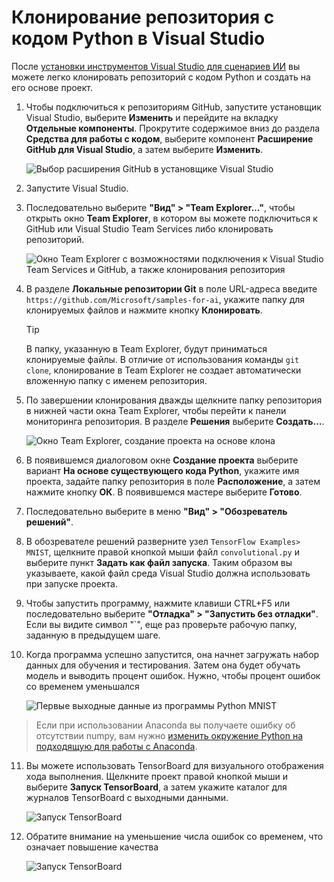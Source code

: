 ---
---
# <a name="clone-a-repository-of-python-code-in-visual-studio"></a>Клонирование репозитория с кодом Python в Visual Studio

После [установки инструментов Visual Studio для сценариев ИИ](installation.md) вы можете легко клонировать репозиторий с кодом Python и создать на его основе проект.

1. Чтобы подключиться к репозиториям GitHub, запустите установщик Visual Studio, выберите **Изменить** и перейдите на вкладку **Отдельные компоненты**. Прокрутите содержимое вниз до раздела **Средства для работы с кодом**, выберите компонент **Расширение GitHub для Visual Studio**, а затем выберите **Изменить**.
    
    ![Выбор расширения GitHub в установщике Visual Studio](media\create-project-repo\installation-github-extension.png)
    
2. Запустите Visual Studio.

3. Последовательно выберите **"Вид" > "Team Explorer…"**, чтобы открыть окно **Team Explorer**, в котором вы можете подключиться к GitHub или Visual Studio Team Services либо клонировать репозиторий.

    ![Окно Team Explorer с возможностями подключения к Visual Studio Team Services и GitHub, а также клонирования репозитория](media\create-project-repo\team-explorer.png)

4. В разделе **Локальные репозитории Git** в поле URL-адреса введите `https://github.com/Microsoft/samples-for-ai`, укажите папку для клонируемых файлов и нажмите кнопку **Клонировать**.

    > [!Tip]
    > В папку, указанную в Team Explorer, будут приниматься клонируемые файлы. В отличие от использования команды `git clone`, клонирование в Team Explorer не создает автоматически вложенную папку с именем репозитория.

5. По завершении клонирования дважды щелкните папку репозитория в нижней части окна Team Explorer, чтобы перейти к панели мониторинга репозитория. В разделе **Решения** выберите **Создать…**.

    ![Окно Team Explorer, создание проекта на основе клона](media\create-project-repo\team-explorer-new-project.png)

6. В появившемся диалоговом окне **Создание проекта** выберите вариант **На основе существующего кода Python**, укажите имя проекта, задайте папку репозитория в поле **Расположение**, а затем нажмите кнопку **ОК**. В появившемся мастере выберите **Готово**.

7. Последовательно выберите в меню **"Вид" > "Обозреватель решений"**.

8. В обозревателе решений разверните узел `TensorFlow Examples> MNIST`, щелкните правой кнопкой мыши файл `convolutional.py` и выберите пункт **Задать как файл запуска**. Таким образом вы указываете, какой файл среда Visual Studio должна использовать при запуске проекта.

10. Чтобы запустить программу, нажмите клавиши CTRL+F5 или последовательно выберите **"Отладка" > "Запустить без отладки"**. Если вы видите символ "`", еще раз проверьте рабочую папку, заданную в предыдущем шаге.


11. Когда программа успешно запустится, она начнет загружать набор данных для обучения и тестирования. Затем она будет обучать модель и выводить процент ошибок. Нужно, чтобы процент ошибок со временем уменьшался

    ![Первые выходные данные из программы Python MNIST](media\create-project-repo\tensorflow-mnist-running.png)

> Если при использовании Anaconda вы получаете ошибку об отсутствии numpy, вам нужно [изменить окружение Python на подходящую для работы с Anaconda](../python/selecting-a-python-environment-for-a-project.md).

11. Вы можете использовать TensorBoard для визуального отображения хода выполнения. Щелкните проект правой кнопкой мыши и выберите **Запуск TensorBoard**, а затем укажите каталог для журналов TensorBoard с выходными данными.

    ![Запуск TensorBoard](media\create-project-repo\run-tensorboard.png)

11. Обратите внимание на уменьшение числа ошибок со временем, что означает повышение качества

    ![Запуск TensorBoard](media\create-project-repo\tensorboard.png)
